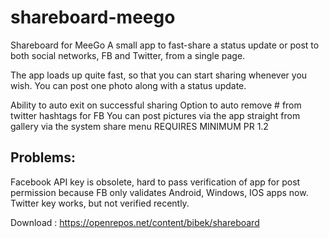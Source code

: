 # shareboard-meego
Shareboard for MeeGo
A small app to fast-share a status update or post to both social networks, FB and Twitter, from a single page.

The app loads up quite fast, so that you can start sharing whenever you wish.
You can post one photo along with a status update.

Ability to auto exit on successful sharing
Option to auto remove # from twitter hashtags for FB
You can post pictures via the app straight from gallery via the system share menu
REQUIRES MINIMUM PR 1.2

Problems:
-----------------
Facebook API key is obsolete, hard to pass verification of app for post permission because FB only validates Android, Windows, IOS apps now.
Twitter key works, but not verified recently.

Download : https://openrepos.net/content/bibek/shareboard
